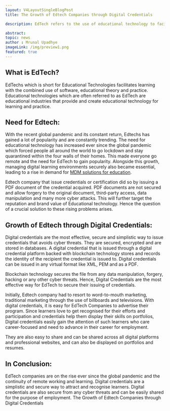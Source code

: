 ```yaml
---
layout: V4LayoutSingleBlogPost
title: The Growth of Edtech Companies through Digital Credentials

description: EdTech refers to the use of educational technology to facilitate learning, and digital credentials enhance its growth and effectiveness.

abstract: 
topic: news
author : Mrunal Upadhye
imageLink: /img/preview1.png
featured: true
---
```


## What is EdTech?

EdTechs which is short for Educational Technologies facilitates learning with the combined use of software, educational theory and practice. Educational technologies which are often referred to as EdTech are educational industries that provide and create educational technology for learning and practice.

## Need for Edtech:

With the recent global pandemic and its constant return, Edtechs has gained a lot of popularity and are constantly trending. The need for educational technology has increased ever since the global pandemic which forced people all around the world to go lockdown and stay quarantined within the four walls of their homes. This made everyone go remote and the need for EdTech to gain popularity. Alongside this growth, managing digital learning environments securely also became essential, leading to a rise in demand for [MDM solutions for education](https://scalefusion.com/mdm-solution-for-education).

Edtech company that issue credentials or certification did so by issuing a PDF document of the credential acquired. PDF documents are not secured and allow forgery to the original document, third-party access, data manipulation and many more cyber attacks. This will further target the reputation and brand value of Educational technology. Hence the question of a crucial solution to these rising problems arises.

## Growth of Edtech through Digital Credentials:

Digital credentials are the most effective, secure and simplistic way to issue credentials that avoids cyber threats. They are secured, encrypted and are stored in databases. A digital credential that is issued through a digital credential platform backed with blockchain technology stores and records the identity of the recipient the credential is issued to. Digital credentials can be issued in any virtual format like XML, PEM and as a PDF. 

Blockchain technology secures the file from any data manipulation, forgery, hacking or any other cyber threats. Hence, Digital Credentials are the most effective way for EdTech to secure their issuing of credentials.

Initially, Edtech company had to resort to word-to-mouth marketing, traditional marketing through the use of billboards and televisions. With digital credentials, it is easy for EdTech Companies to advertise their program. Since learners love to get recognised for their efforts and participation and credentials help them display their skills on portfolios, Digital credentials easily gain the attention of such learners who care career-focused and need to advance in their career for employment.

They are also easy to share and can be shared across all digital platforms and professional websites, and can also be displayed on portfolios and resumes.

## In Conclusion:

EdTech companies are on the rise ever since the global pandemic and the continuity of remote working and learning. Digital credentials are a simplistic and secure way to attract and recognise learners. Digital credentials are also secure from any cyber threats and can be easily shared for the purpose of employment. 
 The Growth of Edtech Companies through Digital Credentials


